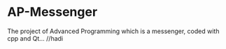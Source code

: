 # AP-Messenger
The project of Advanced Programming which is a messenger, coded with cpp and Qt...
//hadi 
